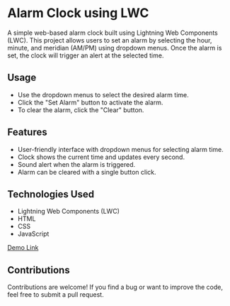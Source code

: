 # Alarm Clock using LWC

A simple web-based alarm clock built using Lightning Web Components (LWC). This project allows users to set an alarm by selecting the hour, minute, and meridian (AM/PM) using dropdown menus. Once the alarm is set, the clock will trigger an alert at the selected time.

## Usage

- Use the dropdown menus to select the desired alarm time.
- Click the "Set Alarm" button to activate the alarm.
- To clear the alarm, click the "Clear" button.

## Features

- User-friendly interface with dropdown menus for selecting alarm time.
- Clock shows the current time and updates every second.
- Sound alert when the alarm is triggered.
- Alarm can be cleared with a single button click.

## Technologies Used

- Lightning Web Components (LWC)
- HTML
- CSS
- JavaScript

[Demo Link](https://empathetic-goat-jgrtil-dev-ed.my.site.com/alarmClock)

## Contributions

Contributions are welcome! If you find a bug or want to improve the code, feel free to submit a pull request.
